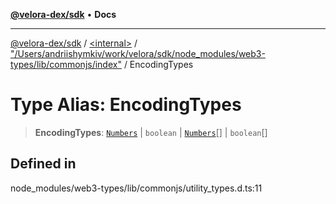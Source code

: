 [**@velora-dex/sdk**](../../../../README.md) • **Docs**

***

[@velora-dex/sdk](../../../../globals.md) / [\<internal\>](../../../README.md) / ["/Users/andriishymkiv/work/velora/sdk/node\_modules/web3-types/lib/commonjs/index"](../README.md) / EncodingTypes

# Type Alias: EncodingTypes

> **EncodingTypes**: [`Numbers`](../../../type-aliases/Numbers.md) \| `boolean` \| [`Numbers`](../../../type-aliases/Numbers.md)[] \| `boolean`[]

## Defined in

node\_modules/web3-types/lib/commonjs/utility\_types.d.ts:11
